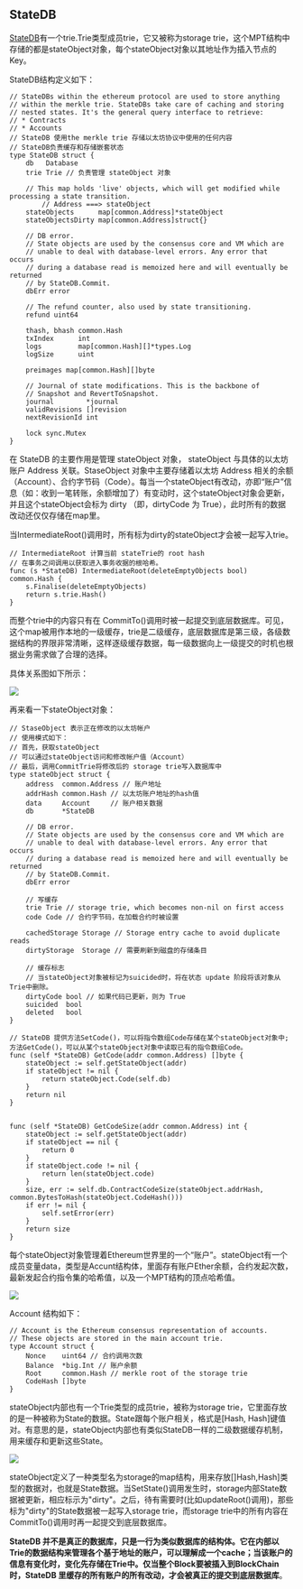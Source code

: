 ## StateDB

[StateDB](https://github.com/xianfeng92/go-ethereum/blob/master/core/state/statedb.go)有一个trie.Trie类型成员trie，它又被称为storage trie，这个MPT结构中存储的都是stateObject对象，每个stateObject对象以其地址作为插入节点的Key。

StateDB结构定义如下：
```
// StateDBs within the ethereum protocol are used to store anything
// within the merkle trie. StateDBs take care of caching and storing
// nested states. It's the general query interface to retrieve:
// * Contracts
// * Accounts
// StateDB 使用the merkle trie 存储以太坊协议中使用的任何内容
// StateDB负责缓存和存储嵌套状态
type StateDB struct {
	db   Database
	trie Trie // 负责管理 stateObject 对象

	// This map holds 'live' objects, which will get modified while processing a state transition.
        // Address ===> stateObject
	stateObjects      map[common.Address]*stateObject
	stateObjectsDirty map[common.Address]struct{}

	// DB error.
	// State objects are used by the consensus core and VM which are
	// unable to deal with database-level errors. Any error that occurs
	// during a database read is memoized here and will eventually be returned
	// by StateDB.Commit.
	dbErr error

	// The refund counter, also used by state transitioning.
	refund uint64

	thash, bhash common.Hash
	txIndex      int
	logs         map[common.Hash][]*types.Log
	logSize      uint

	preimages map[common.Hash][]byte

	// Journal of state modifications. This is the backbone of
	// Snapshot and RevertToSnapshot.
	journal        *journal
	validRevisions []revision
	nextRevisionId int

	lock sync.Mutex
}
```

在 StateDB 的主要作用是管理 stateObject 对象， stateObject 与具体的以太坊账户 Address 关联。StaseObject 对象中主要存储着以太坊 Address 相关的余额（Account）、合约字节码（Code）。每当一个stateObject有改动，亦即“账户”信息（如：收到一笔转账，余额增加了）有变动时，这个stateObject对象会更新，并且这个stateObject会标为 dirty （即，dirtyCode 为 True），此时所有的数据改动还仅仅存储在map里。

当IntermediateRoot()调用时，所有标为dirty的stateObject才会被一起写入trie。

```
// IntermediateRoot 计算当前 stateTrie的 root hash
// 在事务之间调用以获取进入事务收据的根哈希。
func (s *StateDB) IntermediateRoot(deleteEmptyObjects bool) common.Hash {
	s.Finalise(deleteEmptyObjects)
	return s.trie.Hash()
}
```

而整个trie中的内容只有在 CommitTo()调用时被一起提交到底层数据库。可见，这个map被用作本地的一级缓存，trie是二级缓存，底层数据库是第三级，各级数据结构的界限非常清晰，这样逐级缓存数据，每一级数据向上一级提交的时机也根据业务需求做了合理的选择。

具体关系图如下所示：

![](https://github.com/xianfeng92/ethereum-code-analysis/blob/master/images/EthDBStructure.png)


再来看一下stateObject对象：

```
// StaseObject 表示正在修改的以太坊帐户
// 使用模式如下：
// 首先，获取stateObject
// 可以通过stateObject访问和修改帐户值（Account）
// 最后，调用CommitTrie将修改后的 storage trie写入数据库中
type stateObject struct {
	address  common.Address // 账户地址
	addrHash common.Hash // 以太坊账户地址的hash值
	data     Account     // 账户相关数据
	db       *StateDB

	// DB error.
	// State objects are used by the consensus core and VM which are
	// unable to deal with database-level errors. Any error that occurs
	// during a database read is memoized here and will eventually be returned
	// by StateDB.Commit.
	dbErr error

	// 写缓存
	trie Trie // storage trie, which becomes non-nil on first access
	code Code // 合约字节码，在加载合约时被设置

	cachedStorage Storage // Storage entry cache to avoid duplicate reads
	dirtyStorage  Storage // 需要刷新到磁盘的存储条目

	// 缓存标志
	// 当stateObject对象被标记为suicided时，将在状态 update 阶段将该对象从Trie中删除。
	dirtyCode bool // 如果代码已更新，则为 True
	suicided  bool
	deleted   bool
}

// StateDB 提供方法SetCode()，可以将指令数组Code存储在某个stateObject对象中;方法GetCode()，可以从某个stateObject对象中读取已有的指令数组Code。
func (self *StateDB) GetCode(addr common.Address) []byte {
	stateObject := self.getStateObject(addr)
	if stateObject != nil {
		return stateObject.Code(self.db)
	}
	return nil
}


func (self *StateDB) GetCodeSize(addr common.Address) int {
	stateObject := self.getStateObject(addr)
	if stateObject == nil {
		return 0
	}
	if stateObject.code != nil {
		return len(stateObject.code)
	}
	size, err := self.db.ContractCodeSize(stateObject.addrHash, common.BytesToHash(stateObject.CodeHash()))
	if err != nil {
		self.setError(err)
	}
	return size
}

```


每个stateObject对象管理着Ethereum世界里的一个“账户”。stateObject有一个成员变量data，类型是Accunt结构体，里面存有账户Ether余额，合约发起次数，最新发起合约指令集的哈希值，以及一个MPT结构的顶点哈希值。

![](https://github.com/xianfeng92/ethereum-code-analysis/blob/master/images/EthStateDB.png)

Account 结构如下：
```
// Account is the Ethereum consensus representation of accounts.
// These objects are stored in the main account trie.
type Account struct {
	Nonce    uint64 // 合约调用次数
	Balance  *big.Int // 账户余额
	Root     common.Hash // merkle root of the storage trie
	CodeHash []byte
}
```

stateObject内部也有一个Trie类型的成员trie，被称为storage trie，它里面存放的是一种被称为State的数据。State跟每个账户相关，格式是[Hash, Hash]键值对。有意思的是，stateObject内部也有类似StateDB一样的二级数据缓存机制，用来缓存和更新这些State。

![](https://github.com/xianfeng92/ethereum-code-analysis/blob/master/images/StateObject.png)

stateObject定义了一种类型名为storage的map结构，用来存放[]Hash,Hash]类型的数据对，也就是State数据。当SetState()调用发生时，storage内部State数据被更新，相应标示为"dirty"。之后，待有需要时(比如updateRoot()调用)，那些标为"dirty"的State数据被一起写入storage trie，而storage trie中的所有内容在CommitTo()调用时再一起提交到底层数据库。

__StateDB 并不是真正的数据库，只是一行为类似数据库的结构体。它在内部以Trie的数据结构来管理各个基于地址的账户，可以理解成一个cache；当该账户的信息有变化时，变化先存储在Trie中。仅当整个Block要被插入到BlockChain时，StateDB 里缓存的所有账户的所有改动，才会被真正的提交到底层数据库__。



















